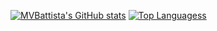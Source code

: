 <!--

### Hi there 👋

**mvbattista/mvbattista** is a ✨ _special_ ✨ repository because its `README.md` (this file) appears on your GitHub profile.

Here are some ideas to get you started:

- 🔭 I’m currently working on ...
- 🌱 I’m currently learning ...
- 👯 I’m looking to collaborate on ...
- 🤔 I’m looking for help with ...
- 💬 Ask me about ...
- 📫 How to reach me: ...
- 😄 Pronouns: ...
- ⚡ Fun fact: ...
-->


[![MVBattista's GitHub stats](https://github-readme-stats.vercel.app/api?username=mvbattista&theme=github_dark)](https://github.com/anuraghazra/github-readme-stats)
[![Top Languagess](https://github-readme-stats.vercel.app/api/top-langs/?username=mvbattista&layout=compact&theme=github_dark&hide=sqlpl,plpgsql)](https://github.com/anuraghazra/github-readme-stats)
